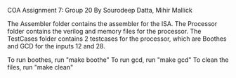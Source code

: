 COA Assignment 7: Group 20
By Sourodeep Datta, Mihir Mallick

The Assembler folder contains the assembler for the ISA.
The Processor folder contains the verilog and memory files for the processor.
The TestCases folder contains 2 testcases for the processor, which are Boothes and GCD for the inputs 12 and 28.

To run boothes, run "make boothe"
To run gcd, run "make gcd"
To clean the files, run "make clean"